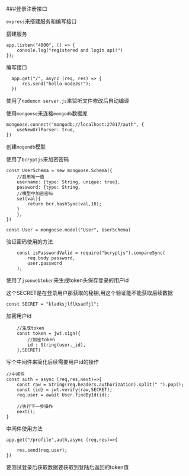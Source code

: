 ###登录注册接口

`express`来搭建服务和编写接口

搭建服务
```
app.listen("4000", () => {
    console.log("registered and login api!")
});
```
编写接口
```
  app.get("/", async (req, res) => {
      res.send("hello nodeJs!");
  })  
```

使用了`nodemon server.js`来监听文件修改后自动编译

使用`mongoose`来连接`mongodb`数据库
```
mongoose.connect("mongodb://localhost:27017/auth", {
    useNewUrlParser: true,
})
```
创建`mogondb`模型

使用了`bcryptjs`来加密密码

```
const UserSchema = new mongoose.Schema({
    //启用唯一值
    username: {type: String, unique: true},
    password: {type: String,
    //模型中加密密码
    set(val){
        return bcr.hashSync(val,10);
    }
    },
})

const User = mongoose.model("User", UserSchema)
```

验证密码使用的方法
```
    const isPasswordValid = require("bcryptjs").compareSync(
        req.body.password,
        user.password
    );
```

使用了`jsonwebtoken`来生成token头保存登录的用户id

这个SECRET是在登录用户那获取的秘钥,用这个验证能不能获取后续数据

`const SECRET = "kladksjlflksadfjl";`

加密用户id

```
    //生成token
    const token = jwt.sign({
        //加密token
        id : String(user._id),
    },SECRET)
```


写个中间件来简化后续需要用户id的操作
```
//中间件
const auth = async (req,res,next)=>{
    const raw = String(req.headers.authorization).split(" ").pop();
    const {id} = jwt.verify(raw,SECRET);
    req.user = await User.findById(id);

    //执行下一步操作
    next();
}
```

中间件使用方法
```
app.get("/profile",auth,async (req,res)=>{

    res.send(req.user);
})
```

要测试登录后获取数据要获取到登陆后返回的token值